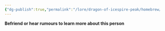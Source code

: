 ```yaml
---
{"dg-publish":true,"permalink":"/lore/dragon-of-icespire-peak/homebrew/npcs/phandalin/lyra-oakenbough/"}
---
```


**Befriend or hear rumours to learn more about this person**